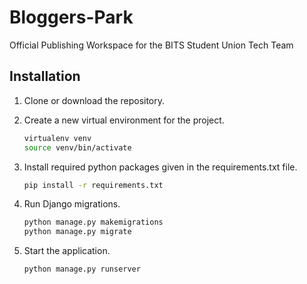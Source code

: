 # Bloggers-Park
Official Publishing Workspace for the BITS Student Union Tech Team

## Installation
1. Clone or download the repository.
2. Create a new virtual environment for the project.
    ```bash
    virtualenv venv
    source venv/bin/activate
    ```
3. Install required python packages given in the requirements.txt file.
    ```bash
    pip install -r requirements.txt
    ```
4. Run Django migrations.

    ```bash
    python manage.py makemigrations
    python manage.py migrate
    ```
5. Start the application.
    ```bash
    python manage.py runserver
